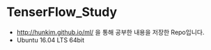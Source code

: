 # TenserFlow_Study

* http://hunkim.github.io/ml/ 을 통해 공부한 내용을 저장한 Repo입니다.
* Ubuntu 16.04 LTS 64bit
